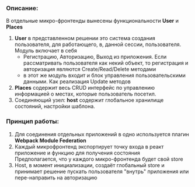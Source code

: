 ### Описание:

В отдельные микро-фронтенды вынесены функциональности **User** и **Places**

1. **User** в представленном решении это система создания пользователя, для работающего,
   в, данной сессии, пользователя. Модуль включает в себя
    - Регистрацию, Авторизацию, Выход из приложения. Если рассматривать пользователя как некий объект, то регистрация и авторизация являются
      Create/Read/Delete методами
    - в этот же модуль входит и блок управления пользовательскими данными. Как реализация Update методов
2. **Places** содержит весь CRUD интерфейс по управлению информацией о местах, которые пользователь посетил.
3. Соединяющий узел: **host** содержит глобальное хранилище состояний, настройки шаблона.

### Принцип работы:
1. Для соединения отдельных приложений в одно используется плагин **Webpack Module Federation** <br />
2. Каждый микрофронтенд экспортирует точку входа в реакт приложение и функцию для получения состояния <br />
Предполагается, что у каждого микро-фронтенда будет свой store
3. Host, в момент инициализации, создаёт глобальный store и принимает решение пускать пользователя "внутрь" приложения или пере-направить на авторизацию